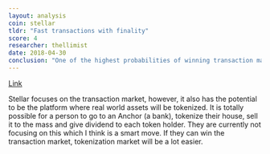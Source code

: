```yaml
---
layout: analysis
coin: stellar
tldr: "Fast transactions with finality"
score: 4
researcher: thellimist
date: 2018-04-30
conclusion: "One of the highest probabilities of winning transaction market"
---
```


[Link](https://github.com/breakpoint-labs/public/blob/master/coins/Stellar.md)

Stellar focuses on the transaction market, however, it also has the potential to be the platform where real world assets will be tokenized. It is totally possible for a person to go to an Anchor (a bank), tokenize their house, sell it to the mass and give dividend to each token holder. They are currently not focusing on this which I think is a smart move. If they can win the transaction market, tokenization market will be a lot easier.
